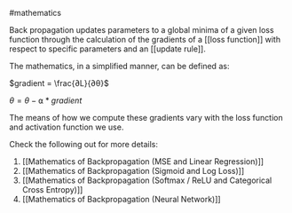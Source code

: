 #mathematics 

Back propagation updates parameters to a global minima of a given loss function through the calculation of the gradients of a [[loss function]] with respect to specific parameters and an [[update rule]].

The mathematics, in a simplified manner, can be defined as:

$gradient = \frac{∂L}{∂θ}$

$θ = θ - ⍺ * gradient$

The means of how we compute these gradients vary with the loss function and activation function we use.

Check the following out for more details:
1. [[Mathematics of Backpropagation (MSE and Linear Regression)]]
2. [[Mathematics of Backpropagation (Sigmoid and Log Loss)]]
3. [[Mathematics of Backpropagation (Softmax / ReLU and Categorical Cross Entropy)]]
4. [[Mathematics of Backpropagation (Neural Network)]]